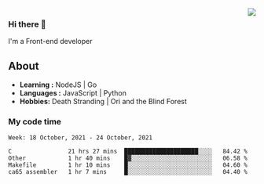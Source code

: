 <img align='right' src="https://github-readme-stats.vercel.app/api?username=strugglebak&show_icons=true">

### Hi there 👋

I'm a Front-end developer

## About

-  **Learning :** NodeJS | Go
-  **Languages :** JavaScript | Python
-  **Hobbies:** Death Stranding | Ori and the Blind Forest

### My code time

<!--START_SECTION:waka-->
```text
Week: 18 October, 2021 - 24 October, 2021

C                21 hrs 27 mins  █████████████████████░░░░   84.42 % 
Other            1 hr 40 mins    █▓░░░░░░░░░░░░░░░░░░░░░░░   06.58 % 
Makefile         1 hr 10 mins    █░░░░░░░░░░░░░░░░░░░░░░░░   04.60 % 
ca65 assembler   1 hr 7 mins     █░░░░░░░░░░░░░░░░░░░░░░░░   04.40 % 
```
<!--END_SECTION:waka-->
